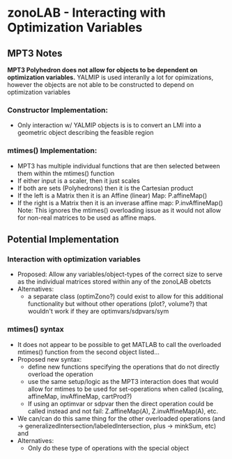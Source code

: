 # zonoLAB - Interacting with Optimization Variables

## MPT3 Notes
**MPT3 Polyhedron does not allow for objects to be dependent on optimization variables.**
YALMIP is used interanlly a lot for opimizations, however the objects are not able to be constructed to depend on optimization variables

### Constructor Implementation:
- Only interaction w/ YALMIP objects is is to convert an LMI into a geometric object describing the feasible region
### mtimes() Implementation:
- MPT3 has multiple individual functions that are then selected between them within the mtimes() function
- If either input is a scaler, then it just scales
- If both are sets (Polyhedrons) then it is the Cartesian product
- If the left is a Matrix then it is an Affine (linear) Map: P.affineMap()
- If the right is a Matrix then it is an inverase affine map: P.invAffineMap()
Note: This ignores the mtimes() overloading issue as it would not allow for non-real matrices to be used as affine maps.

## Potential Implementation
### Interaction with optimization variables
- Proposed: Allow any variables/object-types of the correct size to serve as the individual matrices stored within any of the zonoLAB obetcts
- Alternatives: 
  - a separate class (optimZono?) could exist to allow for this additional functionality but without other operations (plot?, volume?) that wouldn't work if they are optimvars/sdpvars/sym
### mtimes() syntax
- It does not appear to be possible to get MATLAB to call the overloaded mtimes() function from the second object listed...
- Proposed new syntax:
  - define new functions specifying the operations that do not directly overload the operation
  - use the same setup/logic as the MPT3 interaction does that would allow for mtimes to be used for set-operations when called (scaling, affineMap, invAffineMap, cartProd?)
  - If using an optimvar or sdpvar then the direct operation could be called instead and not fail: Z.affineMap(A), Z.invAffineMap(A), etc.
- We can/can do this same thing for the other overloaded operations (and -> generalizedIntersection/labeledIntersection, plus -> minkSum, etc) and 
- Alternatives: 
  - Only do these type of operations with the special object

